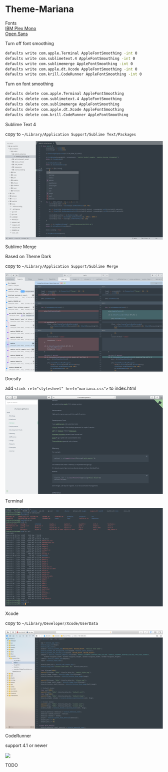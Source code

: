 # Theme-Mariana

Fonts  
[IBM Plex Mono](https://github.com/IBM/plex)  
[Open Sans](https://www.opensans.com)  

Turn off font smoothing

```bash
defaults write com.apple.Terminal AppleFontSmoothing -int 0
defaults write com.sublimetext.4 AppleFontSmoothing -int 0
defaults write com.sublimemerge AppleFontSmoothing -int 0
defaults write com.apple.dt.Xcode AppleFontSmoothing -int 0
defaults write com.krill.CodeRunner AppleFontSmoothing -int 0
```

Turn on font smoothing

```bash
defaults delete com.apple.Terminal AppleFontSmoothing
defaults delete com.sublimetext.4 AppleFontSmoothing
defaults delete com.sublimemerge AppleFontSmoothing
defaults delete com.apple.dt.Xcode AppleFontSmoothing
defaults delete com.krill.CodeRunner AppleFontSmoothing
```

Sublime Text 4

copy to `~/Library/Application Support/Sublime Text/Packages`

<img align="center" src="https://github.com/chunqian/Theme-Mariana/blob/main/Snapshot/Sublime Text.png">

Sublime Merge

Based on Theme Dark

copy to `~/Library/Application Support/Sublime Merge`

<img align="center" src="https://github.com/chunqian/Theme-Mariana/blob/main/Snapshot/Sublime Merge.png">

Docsify

add `<link rel="stylesheet" href="mariana.css">` to index.html

<img align="center" src="https://github.com/chunqian/Theme-Mariana/blob/main/Snapshot/Docsify.png">

Terminal

<img align="center" src="https://github.com/chunqian/Theme-Mariana/blob/main/Snapshot/Apple Terminal.png">

Xcode

copy to `~/Library/Developer/Xcode/UserData`

<img align="center" src="https://github.com/chunqian/Theme-Mariana/blob/main/Snapshot/Xcode.png">

CodeRunner

support 4.1 or newer

<img align="center" src="https://github.com/chunqian/Theme-Mariana/blob/main/Snapshot/CodeRunner.png">

TODO
